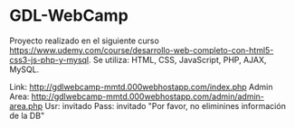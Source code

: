 # GDL-WebCamp
Proyecto realizado en el siguiente curso https://www.udemy.com/course/desarrollo-web-completo-con-html5-css3-js-php-y-mysql.
Se utiliza: HTML, CSS, JavaScript, PHP, AJAX, MySQL.

Link: http://gdlwebcamp-mmtd.000webhostapp.com/index.php
Admin Area: http://gdlwebcamp-mmtd.000webhostapp.com/admin/admin-area.php
  Usr: invitado
  Pass: invitado
  "Por favor, no eliminines información de la DB"

